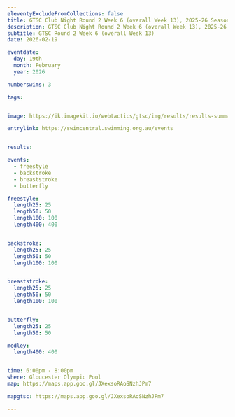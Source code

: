 ```yaml
--- 
eleventyExcludeFromCollections: false
title: GTSC Club Night Round 2 Week 6 (overall Week 13), 2025-26 Season
description: GTSC Club Night Round 2 Week 6 (overall Week 13), 2025-26 Season
subtitle: GTSC Round 2 Week 6 (overall Week 13)
date: 2026-02-19

eventdate:
  day: 19th
  month: February
  year: 2026

numberswims: 3

tags:


image: https://ik.imagekit.io/webtactics/gtsc/img/results/results-summary-13.jpg

entrylink: https://swimcentral.swimming.org.au/events


results: 

events:
  - freestyle
  - backstroke
  - breaststroke
  - butterfly

freestyle:
  length25: 25
  length50: 50
  length100: 100
  length400: 400


backstroke:
  length25: 25
  length50: 50
  length100: 100


breaststroke:
  length25: 25
  length50: 50
  length100: 100


butterfly:
  length25: 25
  length50: 50

medley:
  length400: 400


time: 6:00pm - 8:00pm
where: Gloucester Olympic Pool
map: https://maps.app.goo.gl/JXexsoRAoSNzhJPm7

mapgtsc: https://maps.app.goo.gl/JXexsoRAoSNzhJPm7

---
```

